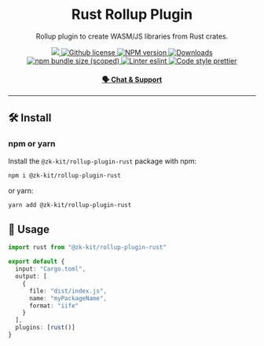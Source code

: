 <p align="center">
    <h1 align="center">
        Rust Rollup Plugin
    </h1>
    <p align="center">Rollup plugin to create WASM/JS libraries from Rust crates.</p>
</p>

<p align="center">
    <a href="https://github.com/privacy-scaling-explorations/zk-kit">
        <img src="https://img.shields.io/badge/project-zk--kit-blue.svg?style=flat-square">
    </a>
    <a href="https://github.com/privacy-scaling-explorations/zk-kit/blob/main/LICENSE">
        <img alt="Github license" src="https://img.shields.io/github/license/privacy-scaling-explorations/zk-kit.svg?style=flat-square">
    </a>
    <a href="https://www.npmjs.com/package/@zk-kit/rollup-plugin-rust">
        <img alt="NPM version" src="https://img.shields.io/npm/v/@zk-kit/rollup-plugin-rust?style=flat-square" />
    </a>
    <a href="https://npmjs.org/package/@zk-kit/rollup-plugin-rust">
        <img alt="Downloads" src="https://img.shields.io/npm/dm/@zk-kit/rollup-plugin-rust.svg?style=flat-square" />
    </a>
    <a href="https://bundlephobia.com/package/@zk-kit/rollup-plugin-rust">
        <img alt="npm bundle size (scoped)" src="https://img.shields.io/bundlephobia/minzip/@zk-kit/rollup-plugin-rust" />
    </a>
    <a href="https://eslint.org/">
        <img alt="Linter eslint" src="https://img.shields.io/badge/linter-eslint-8080f2?style=flat-square&logo=eslint" />
    </a>
    <a href="https://prettier.io/">
        <img alt="Code style prettier" src="https://img.shields.io/badge/code%20style-prettier-f8bc45?style=flat-square&logo=prettier" />
    </a>
</p>

<div align="center">
    <h4>
        <a href="https://discord.gg/9B9WgGP6YM">
            🗣️ Chat &amp; Support
        </a>
    </h4>
</div>

---

## 🛠 Install

### npm or yarn

Install the `@zk-kit/rollup-plugin-rust` package with npm:

```bash
npm i @zk-kit/rollup-plugin-rust
```

or yarn:

```bash
yarn add @zk-kit/rollup-plugin-rust
```

## 📜 Usage

```typescript
import rust from "@zk-kit/rollup-plugin-rust"

export default {
  input: "Cargo.toml",
  output: [
    {
      file: "dist/index.js",
      name: "myPackageName",
      format: "iife"
    }
  ],
  plugins: [rust()]
}
```
